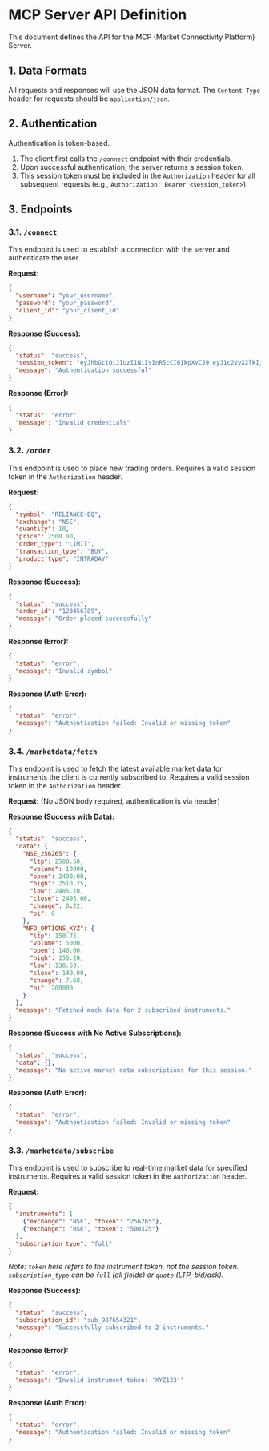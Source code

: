 # MCP Server API Definition

This document defines the API for the MCP (Market Connectivity Platform) Server.

## 1. Data Formats

All requests and responses will use the JSON data format. The `Content-Type` header for requests should be `application/json`.

## 2. Authentication

Authentication is token-based.
1. The client first calls the `/connect` endpoint with their credentials.
2. Upon successful authentication, the server returns a session token.
3. This session token must be included in the `Authorization` header for all subsequent requests (e.g., `Authorization: Bearer <session_token>`).

## 3. Endpoints

### 3.1. `/connect`

This endpoint is used to establish a connection with the server and authenticate the user.

**Request:**
```json
{
  "username": "your_username",
  "password": "your_password",
  "client_id": "your_client_id"
}
```

**Response (Success):**
```json
{
  "status": "success",
  "session_token": "eyJhbGciOiJIUzI1NiIsInR5cCI6IkpXVCJ9.eyJ1c2VyX2lkIjoiMTIzNDU2IiwibmFtZSI6IkpvaG4gRG9lIiwiaWF0IjoxNTE2MjM5MDIyfQ.SflKxwRJSMeKKF2QT4fwpMeJf36POk6yJV_adQssw5c",
  "message": "Authentication successful"
}
```

**Response (Error):**
```json
{
  "status": "error",
  "message": "Invalid credentials"
}
```

### 3.2. `/order`

This endpoint is used to place new trading orders. Requires a valid session token in the `Authorization` header.

**Request:**
```json
{
  "symbol": "RELIANCE-EQ",
  "exchange": "NSE",
  "quantity": 10,
  "price": 2500.00,
  "order_type": "LIMIT",
  "transaction_type": "BUY",
  "product_type": "INTRADAY"
}
```

**Response (Success):**
```json
{
  "status": "success",
  "order_id": "123456789",
  "message": "Order placed successfully"
}
```

**Response (Error):**
```json
{
  "status": "error",
  "message": "Invalid symbol"
}
```

**Response (Auth Error):**
```json
{
  "status": "error",
  "message": "Authentication failed: Invalid or missing token"
}
```

### 3.4. `/marketdata/fetch`

This endpoint is used to fetch the latest available market data for instruments the client is currently subscribed to. Requires a valid session token in the `Authorization` header.

**Request:**
(No JSON body required, authentication is via header)

**Response (Success with Data):**
```json
{
  "status": "success",
  "data": {
    "NSE_256265": { 
      "ltp": 2500.50, 
      "volume": 10000,
      "open": 2490.00,
      "high": 2510.75,
      "low": 2485.10,
      "close": 2495.00,
      "change": 0.22,
      "oi": 0
    },
    "NFO_OPTIONS_XYZ": { 
      "ltp": 150.75, 
      "volume": 5000,
      "open": 140.00,
      "high": 155.20,
      "low": 138.50,
      "close": 140.00,
      "change": 7.68,
      "oi": 200000
    }
  },
  "message": "Fetched mock data for 2 subscribed instruments."
}
```

**Response (Success with No Active Subscriptions):**
```json
{
  "status": "success",
  "data": {},
  "message": "No active market data subscriptions for this session."
}
```

**Response (Auth Error):**
```json
{
  "status": "error",
  "message": "Authentication failed: Invalid or missing token"
}
```

### 3.3. `/marketdata/subscribe`

This endpoint is used to subscribe to real-time market data for specified instruments. Requires a valid session token in the `Authorization` header.

**Request:**
```json
{
  "instruments": [
    {"exchange": "NSE", "token": "256265"}, 
    {"exchange": "BSE", "token": "500325"}  
  ],
  "subscription_type": "full" 
}
```
*Note: `token` here refers to the instrument token, not the session token. `subscription_type` can be `full` (all fields) or `quote` (LTP, bid/ask).*

**Response (Success):**
```json
{
  "status": "success",
  "subscription_id": "sub_987654321",
  "message": "Successfully subscribed to 2 instruments."
}
```

**Response (Error):**
```json
{
  "status": "error",
  "message": "Invalid instrument token: 'XYZ123'"
}
```

**Response (Auth Error):**
```json
{
  "status": "error",
  "message": "Authentication failed: Invalid or missing token"
}
```
